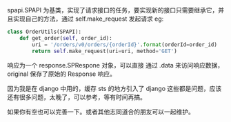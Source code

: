 spapi.SPAPI 为基类，实现了请求接口的任务，要实现新的接口只需要继承它，并且实现自己的方法，通过 self.make_request 发起请求
eg:
```python
class OrderUtils(SPAPI):
    def get_order(self, order_id):
        uri = '/orders/v0/orders/{orderId}'.format(orderId=order_id)
        return self.make_request(uri=uri, method='GET')
```
响应为一个 response.SPRespone 对象，可以直接 通过 .data 来访问响应数据，original 保存了原始的 Response 响应。

因为我是在 django 中用的，缓存 sts 的地方引入了 django 这些都是问题，应该还有很多问题，太晚了，可以参考，等有时间再搞。

如果你有空也可以完善一下。或者其他志同道合的朋友可以一起维护。